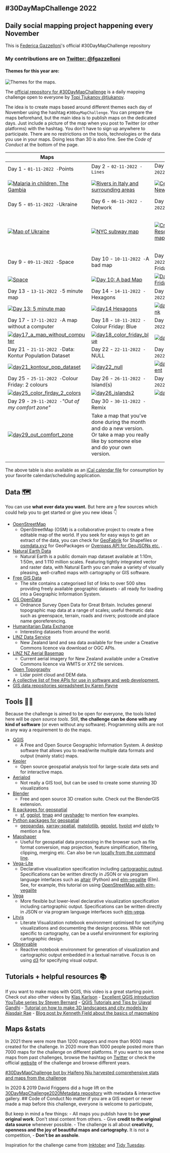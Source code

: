 ## #30DayMapChallenge 2022

## Daily social mapping project happening every November

This is [Federica Gazzelloni](https://github.com/Fgazzelloni)'s official #30DayMapChallenge repository

### My contributions are on [Twitter: \@fgazzelloni](https://twitter.com/fgazzelloni)

#### Themes for this year are:

![Themes for the maps.](images/30dmc_2022.png)

The [official repository for #30DayMapChallenge](https://github.com/tjukanovt/30DayMapChallenge) is a daily mapping challenge open to everyone by [Topi Tjukanov \@tjukanov](https://twitter.com/tjukanov).

The idea is to create maps based around different themes each day of November using the hashtag `#30DayMapChallenge`. You can prepare the maps beforehand, but the main idea is to publish maps on the dedicated days. Just include a picture of the map when you post to Twitter (or other platforms) with the hashtag. You don't have to sign up anywhere to participate. There are no restrictions on the tools, technologies or the data you use in your maps. Doing less than 30 is also fine. See the *Code of Conduct* at the bottom of the page.

<!-- TABLE START -->

| Maps                                                                                                                                                                                                                                    |                                                                                                                                                                                                             |                                                                                                                                                                                                                            |                                                                                                                                                                                                                                                                               |
|------------------|-----------------|-----------------|--------------------|
| Day 1 - `01-11-2022 -`Points                                                                                                                                                                                                            | Day 2 - `02-11-2022 - Lines`                                                                                                                                                                                | Day 3 - `03-11-2022 -`Polygons                                                                                                                                                                                             | Day 4 - `04-11-2022 -`Colour Friday: Green                                                                                                                                                                                                                                    |
| [![Malaria in children, The Gambia](2022/day1_points/day1_points.png)](https://github.com/Fgazzelloni/30DayMapChallenge/blob/master/2022/day1_points/day1_points.R)                                                                     | [![Rivers in Italy and surrounding areas](2022/day2_lines/day2_lines.png "Lines")](https://github.com/Fgazzelloni/30DayMapChallenge/blob/master/2022/day2_lines/day2_lines.R)                               | [![Census tracs of New York](2022/day3_polygons/day3_polygons.png "Polygons")](https://github.com/Fgazzelloni/30DayMapChallenge/blob/master/2022/day3_polygons/day3_polygons.R)                                            | [![Day 4: Color Friday Green The historic district of Rome](2022/day4_color_friday_green/day4_color_friday_green.png "Green")](https://github.com/Fgazzelloni/30DayMapChallenge/blob/master/2022/day4_color_friday_green/day4_color_friday_green.R)                           |
| Day 5 - `05-11-2022 -`Ukraine                                                                                                                                                                                                           | Day 6 - `06-11-2022 -`Network                                                                                                                                                                               | Day 7 - `07-11-2022 -`Raster                                                                                                                                                                                               | Day 8 - `08-11-2022 -`Data: OpenStreetMap                                                                                                                                                                                                                                     |
| [![Map of Ukraine](2022/day5_ukraine/day5_ukraine.png "Ukraine")](https://github.com/Fgazzelloni/30DayMapChallenge/blob/master/2022/day5_ukraine/day5_ukraine.R)                                                                        | [![NYC subway map](2022/day6_network/day6_network.png "Network")](https://github.com/Fgazzelloni/30DayMapChallenge/blob/master/2022/day6_network/day6_network.R)                                            | [![Crane prairie Reservoir frog's map](2022/day7_raster/day7_raster.png "Raster")](https://github.com/Fgazzelloni/30DayMapChallenge/blob/master/2022/day7_raster/day7_raster.R)                                            | [![#30DayMapChallenge 2022 Day 7: osmdata City: Rome Key: Military credit © OpenStreetMap contributors](2022/day8_openstreetmap/day8_openstreetmap.png "osmdata")](https://github.com/Fgazzelloni/30DayMapChallenge/blob/master/2022/day8_openstreetmap/day8_openstreetmap.R) |
| Day 9 - `09-11-2022 -`Space                                                                                                                                                                                                             | Day 10 - `10-11-2022 -`A bad map                                                                                                                                                                            | Day 11 - `11-11-2022 -`Colour Friday: Red                                                                                                                                                                                  | Day 12 - `12-11-2022 -`Scale                                                                                                                                                                                                                                                  |
| [![Space](2022/day9_space/day9_space.png "Space")](https://github.com/Fgazzelloni/30DayMapChallenge/blob/master/2022/day9_space/day9_space.png)                                                                                         | [![Day 10: A bad Map](2022/day10_a_bad_map/day10_a_bad_map.png "A bad Map")](https://github.com/Fgazzelloni/30DayMapChallenge/blob/master/2022/day10_a_bad_map/day10_a_bad_map.png)                         | [![Day 11 Color Friday Red](2022/day11_color_friday_red/day11_color_friday_map.png "Color Friday Red")](https://github.com/Fgazzelloni/30DayMapChallenge/blob/master/2022/day11_color_friday_red/day11_color_friday_map.R) | [![Day 12: Scale](2022/day12_scale/day12_scale.png "Scale")](https://github.com/Fgazzelloni/30DayMapChallenge/blob/master/2022/day12_scale/day12_scale.R)                                                                                                                     |
| Day 13 - `13-11-2022 -`5 minute map                                                                                                                                                                                                     | Day 14 - `14-11-2022 -`Hexagons                                                                                                                                                                             | Day 15 - `15-11-2022 -`Food/drink                                                                                                                                                                                          | Day 16 - `16-11-2022 -`Minimal                                                                                                                                                                                                                                                |
| [![Day 13: 5 minute map](2022/day13_5_minutes_map/day13_5_minute_map.png "5 minute map")](https://github.com/Fgazzelloni/30DayMapChallenge/blob/master/2022/day13_5_minutes_map/day13_5_minute_map.R)                                   | [![day14 Hexagons](2022/day14_hexagons/day14_hexagons.png "Hexagons")](https://github.com/Fgazzelloni/30DayMapChallenge/blob/master/2022/day14_hexagons/day14_hexagons.R)                                   | [![day15_food_drink](2022/day15_food_drink/day15_food_drink.png "food_drink")](https://github.com/Fgazzelloni/30DayMapChallenge/blob/master/2022/day15_food_drink/day15_food_drink.R)                                      | [![day16_minimal](2022/day16_minimal/day16_minimal.png "minimal")](https://github.com/Fgazzelloni/30DayMapChallenge/blob/master/2022/day16_minimal/day16_minimal.R)                                                                                                           |
| Day 17 - `17-11-2022 -`A map without a computer                                                                                                                                                                                         | Day 18 - `18-11-2022 -`Colour Friday: Blue                                                                                                                                                                  | Day 19 - `19-11-2022 -`Globe                                                                                                                                                                                               | Day 20 - `20-11-2022 -`*"My favourite..."*                                                                                                                                                                                                                                    |
| [![day17_a\_map_without_computer](2022/day17_a_map_without_computer/day17_a_map_without_computer.JPG)](https://github.com/Fgazzelloni/30DayMapChallenge/blob/master/2022/day17_a_map_without_computer/day17_a_map_without_computer.JPG) | [![day18_color_friday_blue](2022/day18_color_friday_blue/day18_color_friday_blue.png)](https://github.com/Fgazzelloni/30DayMapChallenge/blob/master/2022/day18_color_friday_blue/day18_color_friday_blue.R) | [![day19_globe](2022/day19_globe/day19_globe.png)](https://github.com/Fgazzelloni/30DayMapChallenge/blob/master/2022/day19_globe/day19_globe.R)                                                                            | [![day20_my_favorite](2022/day20_my_favourite/day20_my_favourite.png)](https://github.com/Fgazzelloni/30DayMapChallenge/blob/master/2022/day20_my_favourite/day20_my_favourite.R)                                                                                             |
| Day 21 - `21-11-2022 -`Data: Kontur Population Dataset                                                                                                                                                                                  | Day 22 - `22-11-2022 -`NULL                                                                                                                                                                                 | Day 23 - `23-11-2022 -`Movement                                                                                                                                                                                            | Day 24 - `24-11-2022 -`Fantasy                                                                                                                                                                                                                                                |
| [![day21_kontour_pop_dataset](2022/day21_kontur_pop_dataset/day21_kontour_pop_dataset.png)](https://github.com/Fgazzelloni/30DayMapChallenge/blob/master/2022/day21_kontur_pop_dataset/day21_kontour_pop_dataset.R)                     | [![day22_null](2022/day22_null/day22_null.png)](https://github.com/Fgazzelloni/30DayMapChallenge/blob/master/2022/day22_null/day22_null.R)                                                                  | [![day23_movement](2022/day23_movement/day23_movement.png)](https://github.com/Fgazzelloni/30DayMapChallenge/blob/master/2022/day23_movement/day23_movement.R)                                                             | [![day24_fantasy](2022/day24_fantasy/day24_fantasy.png)](https://github.com/Fgazzelloni/30DayMapChallenge/blob/master/2022/day24_fantasy/day24_fantasy.R)                                                                                                                     |
| Day 25 - `25-11-2022 -`Colour Friday: 2 colours                                                                                                                                                                                         | Day 26 - `26-11-2022 -`Island(s)                                                                                                                                                                            | Day 27 - `27-11-2022 -`Music                                                                                                                                                                                               | Day 28 - `28-11-2022 - 3D`                                                                                                                                                                                                                                                    |
| [![day25_color_firday_2\_colors](2022/day25_color_friday_2_colors/day25_color_firday_2_colors.png)](https://github.com/Fgazzelloni/30DayMapChallenge/blob/master/2022/day25_color_friday_2_colors/day25_color_firday_2_colors.png)      | [![day26_islands2](2022/day26_islands/day26_islands2.png)](https://github.com/Fgazzelloni/30DayMapChallenge/blob/master/2022/day26_islands/day26_islands2.png)                                              | [![day27_music](2022/day27_music/day27_music.png)](https://github.com/Fgazzelloni/30DayMapChallenge/blob/master/2022/day27_music/day27_music.R)                                                                            | [![day28_3D](2022/day28_3D/day28_3D.png)](https://github.com/Fgazzelloni/30DayMapChallenge/blob/master/2022/day28_3D/day28_3D.R)                                                                                                                                              |
| Day 29 - `29-11-2022 -`*"Out of my comfort zone"*                                                                                                                                                                                       | Day 30 - `30-11-2022 -`Remix                                                                                                                                                                                |                                                                                                                                                                                                                            |                                                                                                                                                                                                                                                                               |
| [![day29_out_comfort_zone](2022/day29_out_comfort_zone/day29_out_comfort_zone.png)](https://github.com/Fgazzelloni/30DayMapChallenge/blob/master/2022/day29_out_comfort_zone/day29_out_comfort_zone.R)                                  | Take a map that you've done during the month and do a new version. Or take a map you really like by someone else and do your own version.                                                                   |                                                                                                                                                                                                                            |                                                                                                                                                                                                                                                                               |
|                                                                                                                                                                                                                                         |                                                                                                                                                                                                             |                                                                                                                                                                                                                            |                                                                                                                                                                                                                                                                               |
|                                                                                                                                                                                                                                         |                                                                                                                                                                                                             |                                                                                                                                                                                                                            |                                                                                                                                                                                                                                                                               |

<!-- TABLE END -->

The above table is also available as an [iCal calendar file](https://raw.githubusercontent.com/tjukanovt/30DayMapChallenge/main/themes.ical) for consumption by your favorite calendar/scheduling application.

## Data 🗺

You can use **what ever data you want.** But here are a few sources which could help you to get started or give you new ideas 👇

-   [OpenStreetMap](https://www.openstreetmap.org/)
    -   OpenStreetMap (OSM) is a collaborative project to create a free editable map of the world. If you seek for easy ways to get an extract of the data, you can check for [GeoFabrik](https://www.geofabrik.de/data/download.html) for Shapefiles or [osmdata.xyz](https://download.osmdata.xyz/) for GeoPackages or [Overpass API for GeoJSONs etc.](https://overpass-turbo.eu/) .
-   [Natural Earth Data](https://www.naturalearthdata.com/)
    -   Natural Earth is a public domain map dataset available at 1:10m, 1:50m, and 1:110 million scales. Featuring tightly integrated vector and raster data, with Natural Earth you can make a variety of visually pleasing, well-crafted maps with cartography or GIS software.
-   [Free GIS Data](https://freegisdata.rtwilson.com/)
    -   The site contains a categorised list of links to over 500 sites providing freely available geographic datasets - all ready for loading into a Geographic Information System.
-   [OS OpenData](https://www.ordnancesurvey.co.uk/opendatadownload/products.html)
    -   Ordnance Survey Open Data for Great Britain. Includes general topographic map data at a range of scales; useful thematic data such as greenspace, terrain, roads and rivers; postcode and place name georeferencing.
-   [Humanitarian Data Exchange](https://data.humdata.org/)
    -   Interesting datasets from around the world.
-   [LINZ Data Service](https://data.linz.govt.nz/)
    -   New Zealand land and sea data available for free under a Creative Commons licence via download or OGC APIs.
-   [LINZ NZ Aerial Basemap](https://basemaps.linz.govt.nz/)
    -   Current aerial imagery for New Zealand available under a Creative Commons licence via WMTS or XYZ tile services.
-   [Open Topography](https://opentopography.org/)
    -   Lidar point cloud and DEM data.
-   [A collective list of free APIs for use in software and web development.](https://github.com/public-apis/public-apis)
-   [GIS data repositories spreadsheet by Karen Payne](https://docs.google.com/spreadsheets/d/1utQRlrX3lJniBjWE3rNjLZeTRsbjH-zdjxNmXhhvO9Q/edit#gid=47)

## Tools 🔨🔧

Because the challenge is aimed to be open for everyone, the tools listed here will be *open source tools*. Still, **the challenge can be done with any kind of software** (or even without any software). Programming skills are not in any way a requirement to do the maps.

-   [QGIS](https://www.qgis.org/en/site/)
    -   A Free and Open Source Geographic Information System. A desktop software that allows you to read/write multiple data formats and output (mainly static) maps.
-   [Kepler](https://kepler.gl/)
    -   Open source geospatial analysis tool for large-scale data sets and for interactive maps.
-   [Aerialod](https://ephtracy.github.io/index.html?page=aerialod)
    -   Not really a GIS tool, but can be used to create some stunning 3D visualizations
-   [Blender](https://www.blender.org/)
    -   Free and open source 3D creation suite. Check out the BlenderGIS extension.
-   [R packages for geospatial](https://www.r-project.org/)
    -   [sf](https://cran.r-project.org/web/packages/sf/index.html), [ggplot](https://ggplot2.tidyverse.org/), [tmap](https://cran.r-project.org/web/packages/tmap/vignettes/tmap-getstarted.html) and [rayshader](https://www.rayshader.com/) to mention few examples.
-   [Python packages for geospatial](https://python.org/)
    -   [geopandas](https://geopandas.org/), [xarray-spatial](https://xarray-spatial.org), [matplotlib](https://matplotlib.org/2.0.2/gallery.html), [geoplot](https://residentmario.github.io/geoplot/), [hvplot](https://hvplot.holoviz.org/reference/index.html) and [plotly](https://plotly.com/python/) to mention a few.
-   [Mapshaper](https://mapshaper.org)
    -   Useful for geospatial data processing in the browser such as file format conversion, map projection, feature simplification, filtering, clipping, merging etc. Can also be run [locally from the command line](https://github.com/mbloch/mapshaper).
-   [Vega-Lite](https://vega.github.io/vega-lite/)
    -   Declarative visualization specification including [cartographic output](https://vega.github.io/vega-lite/examples/#maps-geographic-displays). Specifications can be written directly in JSON or via program language interfaces such as [altair](https://altair-viz.github.io) (Python) and [elm-vegalite](https://package.elm-lang.org/packages/gicentre/elm-vegalite/latest/VegaLite) (Elm). See, for example, this tutorial on using [OpenStreetMap with elm-vegalite](https://github.com/gicentre/litvis/blob/master/documents/tutorials/geoTutorials/openstreetmap.md)
-   [Vega](https://vega.github.io/vega/)
    -   More flexible but lower-level declarative visualization specification including cartographic output. Specifications can be written directly in JSON or via program language interfaces such [elm-vega](https://package.elm-lang.org/packages/gicentre/elm-vega/latest/).
-   [Litvis](https://github.com/gicentre/litvis)
    -   Literate Visualization notebook environment optimised for specifying visualizations and documenting the design process. While not specific to cartography, can be a useful environment for exploring cartographic design.
-   [Observable](https://observablehq.com)
    -   Reactive notebook environment for generation of visualization and cartographic output embedded in a textual narrative. Focus is on using [d3](https://d3js.org) for specifying visual output.

## Tutorials + helpful resources 📚

If you want to make maps with QGIS, this video is a great starting point. Check out also other videos by [Klas Karlson](https://www.youtube.com/playlist?list=PLNBeueOmuY163iwu4VpZdjqqdU1HkRTP_) - [Excellent QGIS introduction YouTube series by Steven Bernard](https://www.youtube.com/playlist?list=PL7HotvlLKHCs9nD1fFUjSOsZrsnctyV2R) - [QGIS Tutorials and Tips by Ujaval Gandhi](https://www.qgistutorials.com/en/) - [Tutorial on how to make 3D landscapes and city models by Alasdair Rae](http://www.statsmapsnpix.com/2020/03/making-3d-landscape-and-city-models.html) - [Blog post by Kenneth Field about the basics of mapmaking](https://medium.com/nightingale/so-you-want-to-make-a-map-58c7f55f6b20)

## Maps &stats

In 2021 there were more than 1200 mappers and more than 9000 maps created for the challenge. In 2020 more than 1000 people posted more than 7000 maps for the challenge on different platforms. If you want to see some maps from past challenges, browse the hashtag on [Twitter](https://twitter.com/search?q=%2330DayMapChallenge&src=typed_query) or check the official [website](https://30daymapchallenge.com/) of the challenge and browse different years.

[#30DayMapChallenge bot by Haifeng Niu harvested comprehensive stats and maps from the challenge](https://github.com/hn303/30DayMapChallenge-Bot)

In 2020 & 2019 David Friggens did a huge lift on the [30DayMapChallenge2020Metadata repository](https://github.com/dakvid/30DayMapChallenge2020Metadata) with metadata & interactive gallery. \## Code of Conduct No matter if you are a GIS expert or never made a map before this challenge, everyone is welcome to participate,

But keep in mind a few things: - All maps you publish have to be **your original work**. Don't steal content from others. - Give **credit to the original data source** whenever possible. - The challenge is all about **creativity, openness and the joy of beautiful maps and cartography.** It is not a competition, - **Don't be an asshole**.

Inspiration for the challenge came from [Inktober](https://inktober.com/) and [Tidy Tuesday](https://github.com/rfordatascience/tidytuesday).
